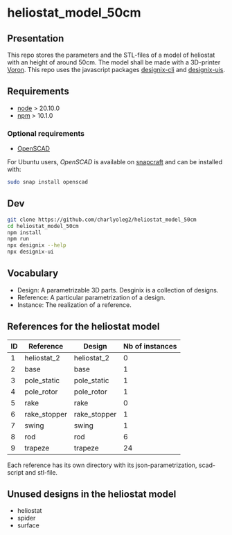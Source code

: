 heliostat\_model\_50cm
======================


Presentation
------------

This repo stores the parameters and the STL-files of a model of heliostat with an height of around 50cm. The model shall be made with a 3D-printer [Voron](https://www.vorondesign.com/).
This repo uses the javascript packages [designix-cli](https://www.npmjs.com/package/designix-cli) and [designix-uis](https://www.npmjs.com/package/designix-uis).


Requirements
------------

- [node](https://nodejs.org) > 20.10.0
- [npm](https://docs.npmjs.com/cli) > 10.1.0


### Optional requirements

- [OpenSCAD](https://openscad.org/)

For Ubuntu users, *OpenSCAD* is available on [snapcraft](https://snapcraft.io/openscad) and can be installed with:

```bash
sudo snap install openscad
```


Dev
---

```bash
git clone https://github.com/charlyoleg2/heliostat_model_50cm
cd heliostat_model_50cm
npm install
npm run
npx designix --help
npx designix-ui
```

Vocabulary
----------

- Design: A parametrizable 3D parts. Desginix is a collection of designs.
- Reference: A particular parametrization of a design.
- Instance: The realization of a reference.


References for the heliostat model
----------------------------------

ID | Reference       | Design         | Nb of instances
---|-----------------|----------------|----------------
1  | heliostat\_2    | heliostat\_2   | 0
2  | base            | base           | 1
3  | pole\_static    | pole\_static   | 1
4  | pole\_rotor     | pole\_rotor    | 1
5  | rake            | rake           | 0
6  | rake\_stopper   | rake\_stopper  | 1
7  | swing           | swing          | 1
8  | rod             | rod            | 6
9  | trapeze         | trapeze        | 24

Each reference has its own directory with its json-parametrization, scad-script and stl-file.


Unused designs in the heliostat model
-------------------------------------

- heliostat
- spider
- surface

